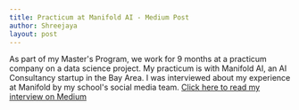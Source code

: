 ```yaml
---
title: Practicum at Manifold AI - Medium Post
author: Shreejaya
layout: post
---
```


As part of my Master's Program, we work for 9 months at a practicum company on a data science project. My practicum is with Manifold AI, an AI Consultancy startup in the Bay Area. 
I was interviewed about my experience at Manifold by my school's social media team. 
[Click here to read my interview on Medium](https://medium.com/usf-msds/practicum-pride-manifold-4baa4b3f86d1)


